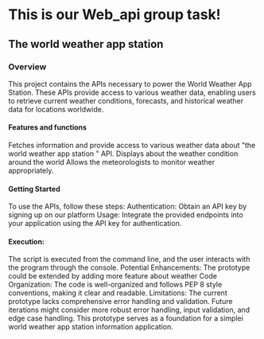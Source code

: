 # This is our Web_api group task!
## The world weather app station 
### Overview
This project contains the APIs necessary to power the World Weather App Station. These APIs provide access to various weather data, enabling users to retrieve current weather conditions, forecasts, and historical weather data for locations worldwide.
#### Features and functions
Fetches information and provide access to various weather data about "the world weather app station " API.
Displays about the weather condition around  the world
Allows the meteorologists to monitor weather appropriately.
#### Getting Started
To use the APIs, follow these steps:
Authentication: Obtain an API key by signing up on our platform
Usage: Integrate the provided endpoints into your application using the API key for authentication.


#### Execution: 
The script is executed from the command line, and the user interacts with the program through the console.
Potential Enhancements: 
The prototype could be extended by adding more feature about weather
Code Organization: 
The code is well-organized and follows PEP 8 style conventions, making it clear and readable.
Limitations: 
The current prototype lacks comprehensive error handling and validation. Future iterations might consider more robust error handling, input validation, and edge case handling.
This prototype serves as a foundation for a simplei world weather app station information application.


